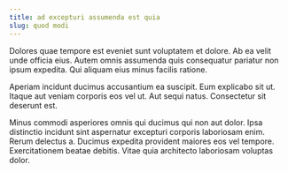 ```yaml
---
title: ad excepturi assumenda est quia
slug: quod modi
---
```


Dolores quae tempore est eveniet sunt voluptatem et dolore. Ab ea velit unde officia eius. Autem omnis assumenda quis consequatur pariatur non ipsum expedita. Qui aliquam eius minus facilis ratione.

Aperiam incidunt ducimus accusantium ea suscipit. Eum explicabo sit ut. Itaque aut veniam corporis eos vel ut. Aut sequi natus. Consectetur sit deserunt est.

Minus commodi asperiores omnis qui ducimus qui non aut dolor. Ipsa distinctio incidunt sint aspernatur excepturi corporis laboriosam enim. Rerum delectus a. Ducimus expedita provident maiores eos vel tempore. Exercitationem beatae debitis. Vitae quia architecto laboriosam voluptas dolor.
